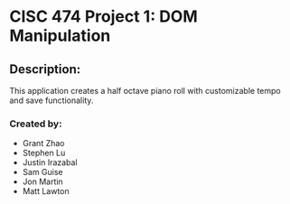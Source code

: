 # CISC 474 Project 1: DOM Manipulation
##  Description:
This application creates a half octave piano roll with customizable tempo and save functionality.
### Created by:
* Grant Zhao
* Stephen Lu
* Justin Irazabal
* Sam Guise
* Jon Martin
* Matt Lawton
